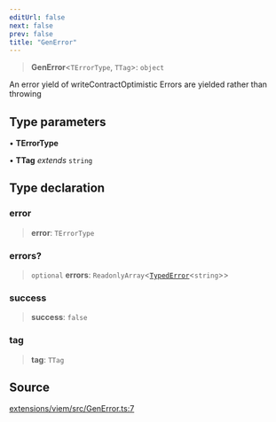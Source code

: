 ```yaml
---
editUrl: false
next: false
prev: false
title: "GenError"
---
```


> **GenError**\<`TErrorType`, `TTag`\>: `object`

An error yield of writeContractOptimistic
Errors are yielded rather than throwing

## Type parameters

• **TErrorType**

• **TTag** *extends* `string`

## Type declaration

### error

> **error**: `TErrorType`

### errors?

> `optional` **errors**: `ReadonlyArray`\<[`TypedError`](/reference/tevm/viem/type-aliases/typederror/)\<`string`\>\>

### success

> **success**: `false`

### tag

> **tag**: `TTag`

## Source

[extensions/viem/src/GenError.ts:7](https://github.com/evmts/tevm-monorepo/blob/main/extensions/viem/src/GenError.ts#L7)

